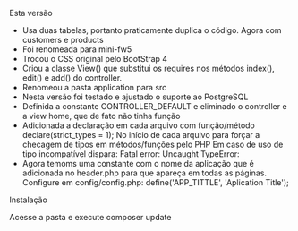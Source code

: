 Esta versão
- Usa duas tabelas, portanto praticamente duplica o código. Agora com customers e products
- Foi renomeada para
mini-fw5
- Trocou o CSS original pelo BootStrap 4
- Criou a classe View() que substitui os requires nos métodos index(), edit() e add() do controller.
- Renomeou a pasta application para src
- Nesta versão foi testado e ajustado o suporte ao PostgreSQL
- Definida a constante CONTROLLER_DEFAULT e eliminado o controller e a view home, que de fato não tinha função
- Adicionada a declaração em cada arquivo com função/método
declare(strict_types = 1);
No início de cada arquivo para forçar a checagem de tipos em métodos/funções pelo PHP
Em caso de uso de tipo incompatível dispara:
Fatal error: Uncaught TypeError:
- Agora temoms uma constante com o nome da aplicação que é adicionada no header.php para que apareça em todas as páginas. Configure em config/config.php:
define('APP_TITTLE', 'Aplication Title');

Instalação

Acesse a pasta e execute
composer update

